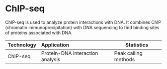 # ChIP-seq
ChIP-seq is used to analyze protein interactions with DNA. It combines ChIP (chromatin immunoprecipitation) with DNA sequencing to find binding sites of proteins associated with DNA.

| Technology | Application | Statistics |
| ---------- | :---------- | ---------- |
| ChIP-seq   | Protein-DNA interaction analysis | Peak calling methods |